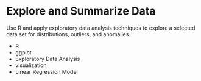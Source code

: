 # Explore and Summarize Data

Use R and apply exploratory data analysis techniques to explore a selected data set for distributions, outliers, and anomalies.

* R
* ggplot
* Exploratory Data Analysis
* visualization
* Linear Regression Model
